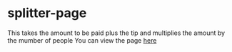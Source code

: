 # splitter-page
This takes the amount to be paid plus the tip and multiplies the amount by the mumber of people
You can view the page [here](https://sam20b.github.io/splitter-page/splitterPage.html)

